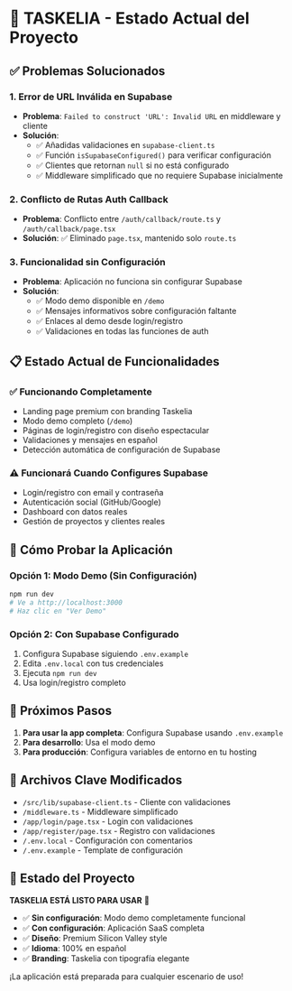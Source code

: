 # 🎯 TASKELIA - Estado Actual del Proyecto

## ✅ **Problemas Solucionados**

### 1. **Error de URL Inválida en Supabase**
- **Problema**: `Failed to construct 'URL': Invalid URL` en middleware y cliente
- **Solución**: 
  - ✅ Añadidas validaciones en `supabase-client.ts`
  - ✅ Función `isSupabaseConfigured()` para verificar configuración
  - ✅ Clientes que retornan `null` si no está configurado
  - ✅ Middleware simplificado que no requiere Supabase inicialmente

### 2. **Conflicto de Rutas Auth Callback**
- **Problema**: Conflicto entre `/auth/callback/route.ts` y `/auth/callback/page.tsx`
- **Solución**: ✅ Eliminado `page.tsx`, mantenido solo `route.ts`

### 3. **Funcionalidad sin Configuración**
- **Problema**: Aplicación no funciona sin configurar Supabase
- **Solución**: 
  - ✅ Modo demo disponible en `/demo`
  - ✅ Mensajes informativos sobre configuración faltante
  - ✅ Enlaces al demo desde login/registro
  - ✅ Validaciones en todas las funciones de auth

## 📋 **Estado Actual de Funcionalidades**

### ✅ **Funcionando Completamente**
- Landing page premium con branding Taskelia
- Modo demo completo (`/demo`)
- Páginas de login/registro con diseño espectacular
- Validaciones y mensajes en español
- Detección automática de configuración de Supabase

### ⚠️ **Funcionará Cuando Configures Supabase**
- Login/registro con email y contraseña
- Autenticación social (GitHub/Google)
- Dashboard con datos reales
- Gestión de proyectos y clientes reales

## 🚀 **Cómo Probar la Aplicación**

### **Opción 1: Modo Demo (Sin Configuración)**
```bash
npm run dev
# Ve a http://localhost:3000
# Haz clic en "Ver Demo"
```

### **Opción 2: Con Supabase Configurado**
1. Configura Supabase siguiendo `.env.example`
2. Edita `.env.local` con tus credenciales
3. Ejecuta `npm run dev`
4. Usa login/registro completo

## 🔧 **Próximos Pasos**

1. **Para usar la app completa**: Configura Supabase usando `.env.example`
2. **Para desarrollo**: Usa el modo demo
3. **Para producción**: Configura variables de entorno en tu hosting

## 📁 **Archivos Clave Modificados**

- `/src/lib/supabase-client.ts` - Cliente con validaciones
- `/middleware.ts` - Middleware simplificado
- `/app/login/page.tsx` - Login con validaciones
- `/app/register/page.tsx` - Registro con validaciones
- `/.env.local` - Configuración con comentarios
- `/.env.example` - Template de configuración

## 🌟 **Estado del Proyecto**

**TASKELIA ESTÁ LISTO PARA USAR** 🎉

- ✅ **Sin configuración**: Modo demo completamente funcional
- ✅ **Con configuración**: Aplicación SaaS completa
- ✅ **Diseño**: Premium Silicon Valley style
- ✅ **Idioma**: 100% en español
- ✅ **Branding**: Taskelia con tipografía elegante

¡La aplicación está preparada para cualquier escenario de uso!
